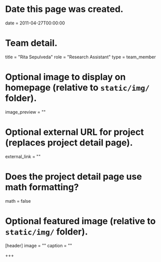 # Date this page was created.
date = 2011-04-27T00:00:00

# Team detail.
title = "Rita Sepulveda"
role = "Research Assistant"
type = team_member

# Optional image to display on homepage (relative to `static/img/` folder).
image_preview = ""


# Optional external URL for project (replaces project detail page).
external_link = ""

# Does the project detail page use math formatting?
math = false

# Optional featured image (relative to `static/img/` folder).
[header]
image = ""
caption = ""

+++
